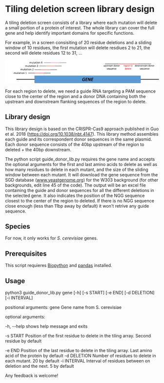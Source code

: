 # Tiling deletion screen library design

A tiling deletion screen consists of a library where each mutation will delete a small portion of a protein of interest. The whole library can cover the full gene and help identify important domains for specific functions.

For example, in a screen consisiting of 20 residue deletions and a sliding window of 10 residues, the first mutation will delete resdiues 2 to 21, the second will delete residues 12 to 31, ...

![Tiling deletion drawing](https://github.com/aserracardona/CRISPR-scripts/blob/master/tiling_deletion_screen/tiling_del.png)

For each region to delete, we need a guide RNA targeting a PAM sequence close to the center of the region and a donor DNA containing both the upstream and downstream flanking sequences of the region to delete. 

## Library design
This library design is based on the CRISPR-Cas9 approach published in Guo et al. 2018 (https://doi.org/10.1038/nbt.4147). This library method assembles each guide and its correspondent donor sequences in the same plasmid. Each donor sequence consists of the 40bp upstream of the region to deleted + the 40bp downstream. 

The python script guide_donor_lib.py requires the gene name and accepts the optional arguments for the first and last amino acids to delete as well as how many residues to delete in each mutant, and the size of the sliding window between each mutant. It will download the gene sequence from the SGD database (www.yeastgenome.org) for the W303 background (for other backgrounds, edit line 45 of the code). 
The output will be an excel file containing the guide and donor sequences for all the different deletions in the selected gene. It also indicates the position of the NGG sequence closest to the center of the region to deleted. If there is no NGG sequence close enough (less than 11bp away by default) it won't retrive any guide sequence.

## Species
For now, it only works for *S. cerevisiae* genes. 

## Prerequisites
This script requieres [Biopython](https://biopython.org/) and [pandas](https://pandas.pydata.org/) installed. 

## Usage
python3 guide_donor_lib.py gene [-h] [-s START] [-e END] [-d DELETION] [-i INTERVAL]

positional arguments:
  gene         Gene name from S. cerevisiae

optional arguments:

  -h, --help   shows help message and exits
  
  -s START     Position of the first residue to delete in the tiling array. Second residue by default
  
  -e END       Position of the last residue to delete in the tiling array. Last amino acid of the protein by default
  -d DELETION  Number of residues to delete in each mutant. 20 by default
  -i INTERVAL  Interval of residues between on deletion and the next. 5 by default

Any feedback is welcome!
